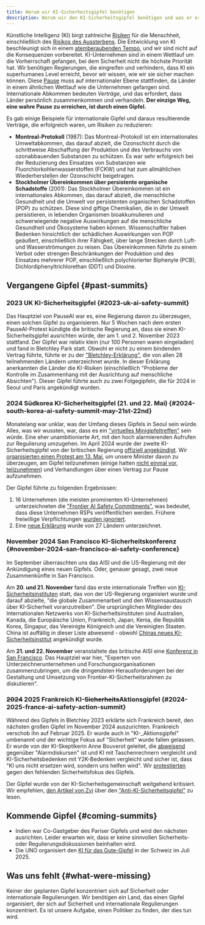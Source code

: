 ```yaml
---
title: Warum wir KI-Sicherheitsgipfel benötigen
description: Warum wir den KI-Sicherheitsgipfel benötigen und was er erreichen sollte.
---
```


Künstliche Intelligenz (KI) birgt zahlreiche [Risiken](/risks) für die Menschheit, einschließlich des [Risikos des Aussterbens](/xrisk).
Die Entwicklung von KI beschleunigt sich in einem [atemberaubenden Tempo](/urgency), und wir sind nicht auf die Konsequenzen vorbereitet.
KI-Unternehmen sind in einem Wettlauf um die Vorherrschaft gefangen, bei dem Sicherheit nicht die höchste Priorität hat.
Wir benötigen Regierungen, die eingreifen und verhindern, dass KI ein superhumanes Level erreicht, bevor wir wissen, wie wir sie sicher machen können.
Diese [Pause](/proposal) muss auf internationaler Ebene stattfinden, da Länder in einem ähnlichen Wettlauf wie die Unternehmen gefangen sind.
Internationale Abkommen bedeuten _Verträge_, und das erfordert, dass Länder persönlich zusammenkommen und verhandeln.
**Der einzige Weg, eine wahre Pause zu erreichen, ist durch einen Gipfel.**

Es gab einige Beispiele für internationale Gipfel und daraus resultierende Verträge, die erfolgreich waren, um Risiken zu reduzieren:

- **Montreal-Protokoll** (1987): Das Montreal-Protokoll ist ein internationales Umweltabkommen, das darauf abzielt, die Ozonschicht durch die schrittweise Abschaffung der Produktion und des Verbrauchs von ozonabbauenden Substanzen zu schützen. Es war sehr erfolgreich bei der Reduzierung des Einsatzes von Substanzen wie Fluorchlorkohlenwasserstoffen (FCKW) und hat zum allmählichen Wiederherstellen der Ozonschicht beigetragen.
- **Stockholmer Übereinkommen über persistente organische Schadstoffe** (2001): Das Stockholmer Übereinkommen ist ein internationales Abkommen, das darauf abzielt, die menschliche Gesundheit und die Umwelt vor persistenten organischen Schadstoffen (POP) zu schützen. Diese sind giftige Chemikalien, die in der Umwelt persistieren, in lebenden Organismen bioakkumulieren und schwerwiegende negative Auswirkungen auf die menschliche Gesundheit und Ökosysteme haben können. Wissenschaftler haben Bedenken hinsichtlich der schädlichen Auswirkungen von POP geäußert, einschließlich ihrer Fähigkeit, über lange Strecken durch Luft- und Wasserströmungen zu reisen. Das Übereinkommen führte zu einem Verbot oder strengen Beschränkungen der Produktion und des Einsatzes mehrerer POP, einschließlich polychlorierter Biphenyle (PCB), Dichlordiphenyltrichlorethan (DDT) und Dioxine.

## Vergangene Gipfel {#past-summits}

### 2023 UK KI-Sicherheitsgipfel {#2023-uk-ai-safety-summit}

Das Hauptziel von PauseAI war es, eine Regierung davon zu überzeugen, einen solchen Gipfel zu organisieren.
Nur 5 Wochen nach dem ersten PauseAI-Protest kündigte die britische Regierung an, dass sie einen KI-Sicherheitsgipfel ausrichten würde, der am 1. und 2. November 2023 stattfand.
Der Gipfel war relativ klein (nur 100 Personen waren eingeladen) und fand in Bletchley Park statt.
Obwohl er nicht zu einem bindenden Vertrag führte, führte er zu der ["Bletchley-Erklärung"](https://www.gov.uk/government/publications/ai-safety-summit-2023-the-bletchley-declaration/the-bletchley-declaration-by-countries-attending-the-ai-safety-summit-1-2-november-2023), die von allen 28 teilnehmenden Ländern unterzeichnet wurde.
In dieser Erklärung anerkannten die Länder die KI-Risiken (einschließlich "Probleme der Kontrolle im Zusammenhang mit der Ausrichtung auf menschliche Absichten").
Dieser Gipfel führte auch zu zwei Folgegipfeln, die für 2024 in Seoul und Paris angekündigt wurden.

### 2024 Südkorea KI-Sicherheitsgipfel (21. und 22. Mai) {#2024-south-korea-ai-safety-summit-may-21st-22nd}

Monatelang war unklar, was der Umfang dieses Gipfels in Seoul sein würde.
Alles, was wir wussten, war, dass es ein ["virtuelles Minigipfeltreffen"](https://www.bracknellnews.co.uk/news/national/23898764.ai-safety-institute-will-make-uk-global-hub-rishi-sunak-says/) sein würde.
Eine eher unambitionierte Art, mit den hoch alarmierenden Aufrufen zur Regulierung umzugehen.
Im April 2024 wurde der zweite KI-Sicherheitsgipfel von der britischen Regierung [offiziell angekündigt](https://www.gov.uk/government/news/uk-and-republic-of-korea-to-build-on-legacy-of-bletchley-park).
Wir [organisierten einen Protest am 13. Mai](/2024-mai), um unsere Minister davon zu überzeugen, am Gipfel teilzunehmen (einige hatten [nicht einmal vor, teilzunehmen](https://www.reuters.com/technology/second-global-ai-safety-summit-faces-tough-questions-lower-turnout-2024-04-29/)) und Verhandlungen über einen Vertrag zur Pause aufzunehmen.

Der Gipfel führte zu folgenden Ergebnissen:

1. 16 Unternehmen (die meisten prominenten KI-Unternehmen) unterzeichneten die ["Frontier AI Safety Commitments"](https://www.gov.uk/government/news/historic-first-as-companies-spanning-north-america-asia-europe-and-middle-east-agree-safety-commitments-on-development-of-ai?utm_source=substack&utm_medium=email), was bedeutet, dass diese Unternehmen RSPs veröffentlichen werden. Frühere freiwillige Verpflichtungen [wurden ignoriert](https://www.politico.eu/article/rishi-sunak-ai-testing-tech-ai-safety-institute/).
2. Eine [neue Erklärung](https://www.gov.uk/government/publications/seoul-ministerial-statement-for-advancing-ai-safety-innovation-and-inclusivity-ai-seoul-summit-2024/seoul-ministerial-statement-for-advancing-ai-safety-innovation-and-inclusivity-ai-seoul-summit-2024) wurde von 27 Ländern unterzeichnet.

### November 2024 San Francisco KI-Sicherheitskonferenz {#november-2024-san-francisco-ai-safety-conference}

Im September überraschten uns das AISI und die US-Regierung mit der Ankündigung eines neuen Gipfels.
Oder, genauer gesagt, zwei neue Zusammenkünfte in San Francisco.

Am **20. und 21. November** fand das erste internationale Treffen von [KI-Sicherheitsinstituten](https://www.commerce.gov/news/press-releases/2024/09/us-secretary-commerce-raimondo-and-us-secretary-state-blinken-announce) statt, das von der US-Regierung organisiert wurde und darauf abzielte, "die globale Zusammenarbeit und den Wissensaustausch über KI-Sicherheit voranzutreiben".
Die ursprünglichen Mitglieder des Internationalen Netzwerks von KI-Sicherheitsinstituten sind Australien, Kanada, die Europäische Union, Frankreich, Japan, Kenia, die Republik Korea, Singapur, das Vereinigte Königreich und die Vereinigten Staaten.
China ist auffällig in dieser Liste abwesend - obwohl [Chinas neues KI-Sicherheitsinstitut](https://x.com/yi_zeng/status/1831133250946838740) angekündigt wurde.

Am **21. und 22. November** veranstaltete das britische AISI eine [Konferenz in San Francisco](https://www.aisi.gov.uk/work/conference-on-frontier-ai-safety-frameworks).
Das Hauptziel war hier, "Experten von Unterzeichnerunternehmen und Forschungsorganisationen zusammenzubringen, um die dringendsten Herausforderungen bei der Gestaltung und Umsetzung von Frontier-KI-Sicherheitsrahmen zu diskutieren".

### ~~2024~~ 2025 Frankreich KI-~~Sicherheits~~Aktionsgipfel {#2024-2025-france-ai-safety-action-summit}

Während des Gipfels in Bletchley 2023 erklärte sich Frankreich bereit, den nächsten großen Gipfel im November 2024 auszurichten.
Frankreich verschob ihn auf Februar 2025.
Er wurde auch in "KI-_Aktionsgipfel" umbenannt und der wichtige Fokus auf "Sicherheit" wurde fallen gelassen.
Er wurde von der KI-Skeptikerin Anne Bouverot geleitet, die [abweisend](https://legrandcontinent-eu.translate.goog/es/2023/12/08/la-ia-no-nos-sustituira-una-conversacion-con-anne-bouverot-yann-le-cun-y-alexandre-viros/?_x_tr_sl=es&_x_tr_tl=en&_x_tr_hl=en&_x_tr_pto=sc) gegenüber "Alarmdiskursen" ist und KI mit Taschenrechnern vergleicht und KI-Sicherheitsbedenken mit Y2K-Bedenken vergleicht und sicher ist, dass "KI uns nicht ersetzen wird, sondern uns helfen wird".
Wir [protestierten](/2025-februar) gegen den fehlenden Sicherheitsfokus des Gipfels.

Der Gipfel wurde von der KI-Sicherheitsgemeinschaft weitgehend kritisiert.
Wir empfehlen, [den Artikel von Zvi](https://thezvi.substack.com/p/the-paris-ai-anti-safety-summit) über den ["Anti-KI-Sicherheitsgipfel"](https://thezvi.substack.com/p/the-paris-ai-anti-safety-summit) zu lesen.

## Kommende Gipfel {#coming-summits}

- Indien war Co-Gastgeber des Pariser Gipfels und wird den nächsten ausrichten. Leider erwarten wir, dass er keine sinnvollen Sicherheits- oder Regulierungsdiskussionen beinhalten wird.
- Die UNO organisiert den [KI für das Gute-Gipfel](https://aiforgood.itu.int/) in der Schweiz im Juli 2025.

## Was uns fehlt {#what-were-missing}

Keiner der geplanten Gipfel konzentriert sich auf Sicherheit oder internationale Regulierungen.
Wir benötigen ein Land, das einen Gipfel organisiert, der sich auf Sicherheit und internationale Regulierungen konzentriert.
Es ist unsere Aufgabe, einen Politiker zu finden, der dies tun wird.
